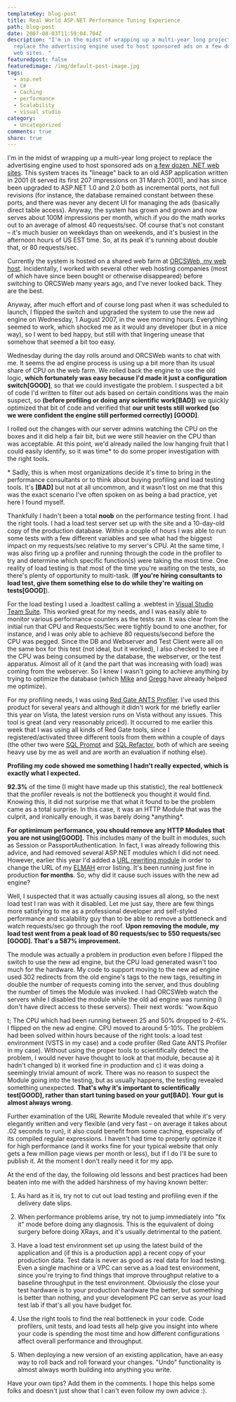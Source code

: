 ```yaml
---
templateKey: blog-post
title: Real World ASP.NET Performance Tuning Experience
path: blog-post
date: 2007-08-03T11:59:04.704Z
description: "I'm in the midst of wrapping up a multi-year long project to
  replace the advertising engine used to host sponsored ads on a few dozen .NET
  web sites. "
featuredpost: false
featuredimage: /img/default-post-image.jpg
tags:
  - asp.net
  - C#
  - Caching
  - performance
  - Scalability
  - visual studio
category:
  - Uncategorized
comments: true
share: true
---
```

<!--StartFragment-->

I'm in the midst of wrapping up a multi-year long project to replace the advertising engine used to host sponsored ads on [a few dozen .NET web sites](http://lakequincy.com/). This system traces its "lineage" back to an old ASP application written in 2001 (it served its first 207 impressions on 31 March 2001), and has since been upgraded to ASP.NET 1.0 and 2.0 both as incremental ports, not full revisions (for instance, the database remained constant between these ports, and there was never any decent UI for managing the ads (basically direct table access). Anyway, the system has grown and grown and now serves about 100M impressions per month, which if you do the math works out to an average of almost 40 requests/sec. Of course that's not constant – it's much busier on weekdays than on weekends, and it's busiest in the afternoon hours of US EST time. So, at its peak it's running about double that, or 80 requests/sec.

Currently the system is hosted on a shared web farm at [ORCSWeb, my web host](http://orcsweb.com/). Incidentally, I worked with several other web hosting companies (most of which have since been bought or otherwise disappeared) before switching to ORCSWeb many years ago, and I've never looked back. They are the best.

Anyway, after much effort and of course long past when it was scheduled to launch, I flipped the switch and upgraded the system to use the new ad engine on Wednesday, 1 August 2007, in the wee morning hours. Everything seemed to work, which shocked me as it would any developer (but in a nice way), so I went to bed happy, but still with that lingering unease that somehow that seemed a bit too easy.

Wednesday during the day rolls around and ORCSWeb wants to chat with me. It seems the ad engine process is using up a bit more than its usual share of CPU on the web farm. We rolled back the engine to use the old logic, **which fortunately was easy because I'd made it just a configuration switch\[GOOD]**, so that we could investigate the problem. I suspected a bit of code I'd written to filter out ads based on certain conditions was the main suspect, so **(before profiling or doing any scientific work\[BAD])** we quickly optimized that bit of code and verified that **our unit tests still worked (so we were confident the engine still performed correctly) \[GOOD]**.

I rolled out the changes with our server admins watching the CPU on the boxes and it did help a fair bit, but we were still heavier on the CPU than was acceptable. At this point, we'd already nailed the low hanging fruit that I could easily identify, so it was time* to do some proper investigation with the right tools.

\* Sadly, this is when most organizations decide it's time to bring in the performance consultants or to think about buying profiling and load testing tools. It's **\[BAD]** but not at all uncommon, and it wasn't lost on me that this was the exact scenario I've often spoken on as being a bad practice, yet here I found myself.

Thankfully I hadn't been a total **noob** on the performance testing front. I had the right tools. I had a load test server set up with the site and a 10-day-old copy of the production database. Within a couple of hours I was able to run some tests with a few different variables and see what had the biggest impact on my requests/sec relative to my server's CPU. At the same time, I was also firing up a profiler and running through the code in the profiler to try and determine which specific function(s) were taking the most time. One reality of load testing is that most of the time you're waiting on the tests, so there's plenty of opportunity to multi-task. (**If you're hiring consultants to load test, give them something else to do while they're waiting on tests\[GOOD]**).

For the load testing I used a .loadtest calling a .webtest in [Visual Studio Team Suite](http://msdn2.microsoft.com/en-us/teamsystem/default.aspx). This worked great for my needs, and I was easily able to monitor various performance counters as the tests ran. It was clear from the initial run that CPU and Requests/Sec were tightly bound to one another, for instance, and I was only able to achieve 80 requests/second before the CPU was pegged. Since the DB and Webserver and Test Client were all on the same box for this test (not ideal, but it worked), I also checked to see if the CPU was being consumed by the database, the webserver, or the test apparatus. Almost all of it (and the part that was increasing with load) was coming from the webserver. So I knew I wasn't going to achieve anything by trying to optimize the database (which [Mike](http://sqladvice.com/blogs/repeatableread) and [Gregg](http://sqladvice.com/blogs/gstark) have already helped me optimize).

For my profiling needs, I was using [Red Gate ANTS Profiler](http://www.red-gate.com/products/ants_profiler/index.htm). I've used this product for several years and although it didn't work for me briefly earlier this year on Vista, the latest version runs on Vista without any issues. This tool is great (and very reasonably priced). It occurred to me earlier this week that I was using all kinds of Red Gate tools, since I registered/activated three different tools from them within a couple of days (the other two were [SQL Prompt](http://www.red-gate.com/products/SQL_Prompt/index.htm) and [SQL Refactor](http://www.red-gate.com/products/SQL_Refactor/index.htm), both of which are seeing heavy use by me as well and are worth an evaluation if nothing else).

**Profiling my code showed me something I hadn't really expected, which is exactly what I expected.**

**92.3%** of the time (I might have made up this statistic), the real bottleneck that the profiler reveals is not the bottleneck you thought it would find. Knowing this, it did not surprise me that what it found to be the problem came as a total surprise. In this case, it was an HTTP Module that was the culprit, and ironically enough, it was barely doing \*anything\*.

**For optimimum performance, you should remove any HTTP Modules that you are not using\[GOOD].** This includes many of the built in modules, such as Session or PassportAuthentication. In fact, I was already following this advice, and had removed several ASP.NET modules which I did not need. However, earlier this year I'd added a [URL rewriting module](http://blog.ewal.net/2004/04/14/a-url-redirecting-url-rewriting-httpmodule) in order to change the URL of my [ELMAH](http://code.google.com/p/elmah) error listing. It's been running just fine in production **for months**. So, why did it cause such issues with the new ad engine?

Well, I suspected that it was actually causing issues all along, so the next load test I ran was with it disabled. Let me just say, there are few things more satisfying to me as a professional developer and self-styled performance and scalability guy than to be able to remove a bottleneck and watch requests/sec go through the roof. **Upon removing the module, my load test went from a peak load of 80 requests/sec to 550 requests/sec \[GOOD]. That's a 587% improvement.**

The module was actually a problem in production even before I flipped the switch to use the new ad engine, but the CPU load generated wasn't too much for the hardware. My code to support moving to the new ad engine used 302 redirects from the old engine's tags to the new tags, resulting in double the number of requests coming into the server, and thus doubling the number of times the Module was invoked. I had ORCSWeb watch the servers while I disabled the module while the old ad engine was running (I don't have direct access to these servers). Their next words: "wow.&quo

t; The CPU which had been running between 25 and 50% dropped to 2-6%. I flipped on the new ad engine. CPU moved to around 5-10%. The problem had been solved within hours because of the right tools: a load test environment (VSTS in my case) and a code profiler (Red Gate ANTS Profiler in my case). Without using the proper tools to scientifically detect the problem, I would never have thought to look at that module, because a) it hadn't changed b) it worked fine in production and c) it was doing a seemingly trivial amount of work. There was no reason to suspect the Module going into the testing, but as usually happens, the testing revealed something unexpected. **That's why it's important to scientifically test\[GOOD], rather than start tuning based on your gut\[BAD]. Your gut is almost always wrong**.

Further examination of the URL Rewrite Module revealed that while it's very elegantly written and very flexible (and very fast – on average it takes about .02 seconds to run), it also could benefit from some caching, especially of its compiled regular expressions. I haven't had time to properly optimize it for high performance (and it works fine for your typical website that only gets a few million page views per month or less), but if I do I'll be sure to publish it. At the moment I don't really need it for my app.

At the end of the day, the following old lessons and best practices had been beaten into me with the added harshness of my having known better:

1) As hard as it is, try not to cut out load testing and profiling even if the delivery date slips.

2) When performance problems arise, try not to jump immediately into "fix it" mode before doing any diagnosis. This is the equivalent of doing surgery before doing XRays, and it's usually detrimental to the patient.

3) Have a load test environment set up using the latest build of the application and (if this is a production app) a recent copy of your production data. Test data is never as good as real data for load testing. Even a single machine or a VPC can serve as a load test environment, since you're trying to find things that improve throughput relative to a baseline throughput in the test environment. Obviously the close your test hardware is to your production hardware the better, but something is better than nothing, and your development PC can serve as your load test lab if that's all you have budget for.

4) Use the right tools to find the real bottleneck in your code. Code profilers, unit tests, and load tests all help give you insight into where your code is spending the most time and how different configurations affect overall performance and throughput.

5) When deploying a new version of an existing application, have an easy way to roll back and roll forward your changes. "Undo" functionality is almost always worth building into anything you write.

Have your own tips? Add them in the comments. I hope this helps some folks and doesn't just show that I can't even follow my own advice :).

<!--EndFragment-->
